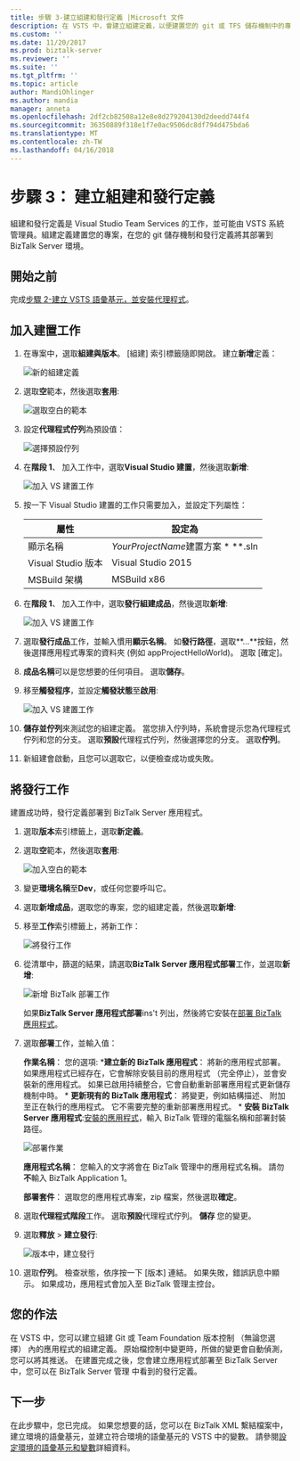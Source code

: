 ```yaml
---
title: 步驟 3-建立組建和發行定義 |Microsoft 文件
description: 在 VSTS 中，會建立組建定義，以便建置您的 git 或 TFS 儲存機制中的專案，然後建立要部署 BizTalk Server 應用程式的發行定義
ms.custom: ''
ms.date: 11/20/2017
ms.prod: biztalk-server
ms.reviewer: ''
ms.suite: ''
ms.tgt_pltfrm: ''
ms.topic: article
author: MandiOhlinger
ms.author: mandia
manager: anneta
ms.openlocfilehash: 2df2cb82508a12e8e8d279204130d2deedd744f4
ms.sourcegitcommit: 36350889f318e1f7e0ac9506dc8df794d475bda6
ms.translationtype: MT
ms.contentlocale: zh-TW
ms.lasthandoff: 04/16/2018
---
```

# <a name="step-3-create-the-build-and-release-definition"></a>步驟 3： 建立組建和發行定義

組建和發行定義是 Visual Studio Team Services 的工作，並可能由 VSTS 系統管理員。組建定義建置您的專案，在您的 git 儲存機制和發行定義將其部署到 BizTalk Server 環境。 

## <a name="before-you-begin"></a>開始之前
完成[步驟 2-建立 VSTS 語彙基元，並安裝代理程式](feature-pack-create-vsts-token.md)。

## <a name="add-the-build-tasks"></a>加入建置工作
1. 在專案中，選取**組建與版本**。 [組建] 索引標籤隨即開啟。 建立**新增**定義：

    ![新的組建定義](../core/media/vsts-new-definition.png)

2. 選取**空**範本，然後選取**套用**:  

    ![選取空白的範本](../core/media/vsts-emtpy-template.png)
 
3. 設定**代理程式佇列**為預設值： 

    ![選擇預設佇列](../core/media/vsts-select-agent-queue.png)

4. 在**階段 1**、 加入工作中，選取**Visual Studio 建置**，然後選取**新增**:

    ![加入 VS 建置工作](../core/media/vsts-add-visual-studio-task.png)

5. 按一下 Visual Studio 建置的工作只需要加入，並設定下列屬性：  

    | 屬性 | 設定為 |
    | --- | --- | 
    | 顯示名稱 | *YourProjectName*建置方案 * *\*.sln | 
    | Visual Studio 版本 | Visual Studio 2015 | 
    | MSBuild 架構 | MSBuild x86 | 

6. 在**階段 1**、 加入工作中，選取**發行組建成品**，然後選取**新增**: 

    ![加入 VS 建置工作](../core/media/vsts-add-publish-build-task.png)

7. 選取**發行成品**工作，並輸入慣用**顯示名稱**。 如**發行路徑**，選取**...**按鈕，然後選擇應用程式專案的資料夾 (例如 appProjectHelloWorld)。 選取 [確定]。

8. **成品名稱**可以是您想要的任何項目。 選取**儲存**。 

9. 移至**觸發程序**，並設定**觸發狀態**至**啟用**:  

    ![加入 VS 建置工作](../core/media/vsts-continuous-integration.png)

10. **儲存並佇列**來測試您的組建定義。 當您排入佇列時，系統會提示您為代理程式佇列和您的分支。 選取**預設**代理程式佇列，然後選擇您的分支。 選取**佇列**。  

11. 新組建會啟動，且您可以選取它，以便檢查成功或失敗。 

## <a name="add-the-release-tasks"></a>將發行工作

建置成功時，發行定義部署到 BizTalk Server 應用程式。 

1. 選取**版本**索引標籤上，選取**新定義**。 

2. 選取**空**範本，然後選取**套用**:

    ![加入空白的範本](../core/media/vsts-empty-release-template.png)

3. 變更**環境名稱**至**Dev**，或任何您要呼叫它。 

4. 選取**新增成品**，選取您的專案，您的組建定義，然後選取**新增**: 

5. 移至**工作**索引標籤上，將新工作： 

    ![將發行工作](../core/media/vsts-new-release-tasks.png)

6. 從清單中，篩選的結果，請選取**BizTalk Server 應用程式部署**工作，並選取**新增**:  

    ![新增 BizTalk 部署工作](../core/media/vsts-biztalk-application-deployment-task.png)

    如果**BizTalk Server 應用程式部署**ins't 列出，然後將它安裝在[部署 BizTalk 應用程式](https://marketplace.visualstudio.com/items?itemName=ms-biztalk.deploy-biztalk-application)。

7. 選取**部署**工作，並輸入值： 

    **作業名稱**： 您的選項: ***建立新的 BizTalk 應用程式**： 將新的應用程式部署。 如果應用程式已經存在，它會解除安裝目前的應用程式 （完全停止），並會安裝新的應用程式。 如果已啟用持續整合，它會自動重新部署應用程式更新儲存機制中時。 
        * **更新現有的 BizTalk 應用程式**： 將變更，例如結構描述、 附加至正在執行的應用程式。 它不需要完整的重新部署應用程式。
        * **安裝 BizTalk Server 應用程式**:[安裝的應用程式](../core/how-to-install-a-biztalk-application.md)，輸入 BizTalk 管理的電腦名稱和部署封裝路徑。

     ![部署作業](../core/media/vsts-deploy-operations.png)

    **應用程式名稱**： 您輸入的文字將會在 BizTalk 管理中的應用程式名稱。 請勿**不**輸入 BizTalk Application 1。

    **部署套件**： 選取您的應用程式專案，zip 檔案，然後選取**確定**。 

8. 選取**代理程式階段**工作。 選取**預設**代理程式佇列。 **儲存** 您的變更。

9. 選取**釋放** > **建立發行**:  

    ![版本中，建立發行](../core/media/vsts-create-release.png)

10. 選取**佇列**。 檢查狀態，依序按一下 [版本] 連結。 如果失敗，錯誤訊息中顯示。 如果成功，應用程式會加入至 BizTalk 管理主控台。 

## <a name="what-you-did"></a>您的作法

在 VSTS 中，您可以建立組建 Git 或 Team Foundation 版本控制 （無論您選擇） 內的應用程式的組建定義。 原始檔控制中變更時，所做的變更會自動偵測，您可以將其推送。 在建置完成之後，您會建立應用程式部署至 BizTalk Server 中，您可以在 BizTalk Server 管理 中看到的發行定義。 

## <a name="next-step"></a>下一步
在此步驟中，您已完成。 如果您想要的話，您可以在 BizTalk XML 繫結檔案中，建立環境的語彙基元，並建立符合環境的語彙基元的 VSTS 中的變數。 請參閱[設定環境的語彙基元和變數](configure-environmental-tokens-and-variables-for-automatic-deployment.md)詳細資料。 
